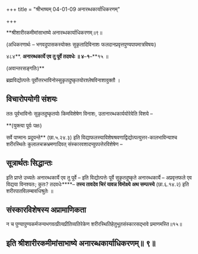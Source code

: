 +++
title = "श्रीभाष्यम् 04-01-09 अनारब्धकार्याधिकरणम्"

+++


**श्रीशारीरकमीमांसाभाष्ये अनारब्धकार्याधिकरणम्॥९॥

(अधिकरणार्थः – भगवदुपासकस्योक्तः सुकृतादिविनाशः फलदानप्रवृत्तपुण्यपापमात्रविषयः)

४८४**. **अनारब्धकार्ये एव तु पूर्वे तदवधेः ॥ ४**–**१**–**१५ ॥

(अवान्तरसङ्गतिः)**

ब्रह्मविद्योत्पत्तेः पूर्वोत्तरभाविनोस्सुकृतदुष्कृतयोरश्लेषविनाशावुक्तौ ।

## विचारोपयोगी संशयः

ततः पूर्वभाविनोः सुकृतदुष्कृतयोः किमविशेषेण विनाशः, उतानारब्धकार्ययोरेवेति विशये –

**(युक्त्या पूर्वः पक्षः)

 सर्वे पाप्मानः प्रदूयन्ते** (छा.५.२४.३) इति विद्याफलस्याविशेषश्रवणाद्विद्योत्पत्युत्तर-कालभाविन्याश्च शरीरस्थितेः कुलालचक्रभ्रमणादिवत् संस्कारवशादप्युपपत्तेरविशेषेण –

## सूत्रार्थतः सिद्धान्तः

इति प्राप्ते उच्यतेः अनारब्धकार्ये एव तु पूर्वे – इति विद्योत्पत्तेः पूर्वे सुकृतदुष्कृते अनारब्धकार्ये – अप्रवृत्तफले एव विद्यया विनश्यतः; कुतः? तदवधेः****– **तस्य तावदेव चिरं यावन्न विमोक्ष्ये अथ सम्पत्स्ये** (छा.६.१४.२) इति शरीरपातविलम्बावधिश्रुतेः ॥

## संस्कारविशेषस्य अप्रामाणिकता

न च पुण्यापुण्यकर्मजन्यभगवत्प्रीत्यप्रीतिव्यतिरेकेण शरीरस्थितिहेतुभूतसंस्कारसद्भावे प्रमाणमस्ति॥१५॥

## इति श्रीशारीरकमीमांसाभाष्ये अनारब्धकार्याधिकरणम्॥ ९॥


